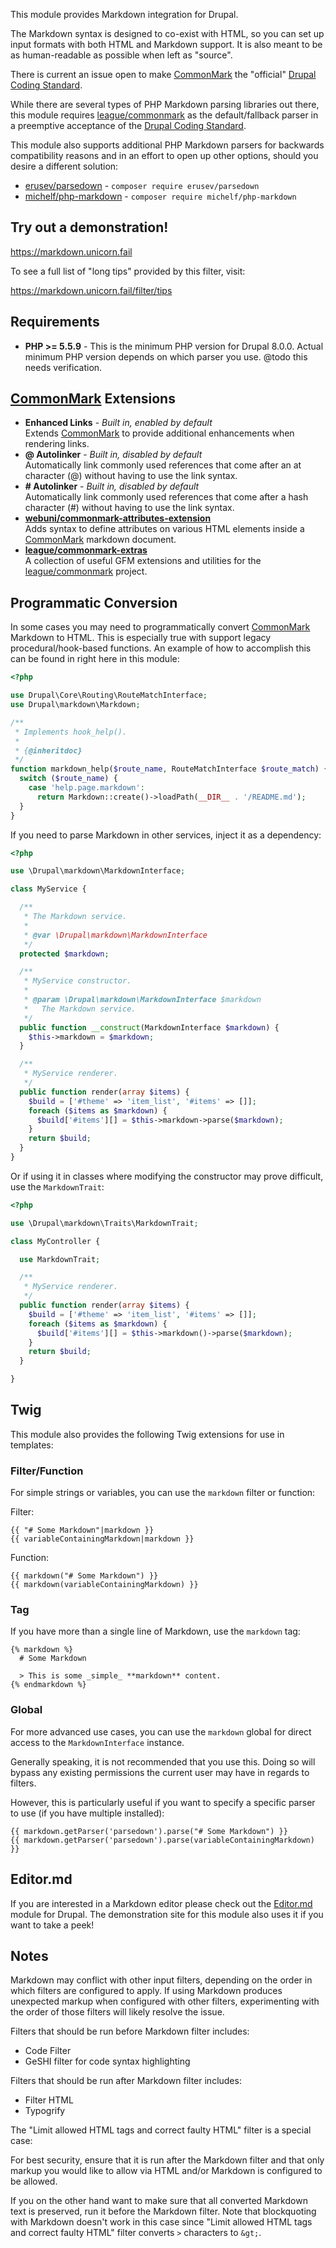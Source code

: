 This module provides Markdown integration for Drupal.

The Markdown syntax is designed to co-exist with HTML, so you can set
up input formats with both HTML and Markdown support. It is also meant
to be as human-readable as possible when left as "source".

There is current an issue open to make [CommonMark] the "official"
[Drupal Coding Standard].

While there are several types of PHP Markdown parsing libraries out
there, this module requires [league/commonmark] as the
default/fallback parser in a preemptive acceptance of the
[Drupal Coding Standard].

This module also supports additional PHP Markdown parsers for backwards
compatibility reasons and in an effort to open up other options, should
you desire a different solution:

- [erusev/parsedown] - `composer require erusev/parsedown`
- [michelf/php-markdown] - `composer require michelf/php-markdown`

## Try out a demonstration!

<https://markdown.unicorn.fail>

To see a full list of "long tips" provided by this filter, visit:

<https://markdown.unicorn.fail/filter/tips>

## Requirements

- **PHP >= 5.5.9** - This is the minimum PHP version for Drupal 8.0.0. Actual
  minimum PHP version depends on which parser you use.
  @todo this needs verification.

## [CommonMark] Extensions

- **Enhanced Links** - _Built in, enabled by default_  
    Extends [CommonMark] to provide additional enhancements when
    rendering links.
- **@ Autolinker** - _Built in, disabled by default_  
    Automatically link commonly used references that come after an
    at character (@) without having to use the link syntax.
- **# Autolinker** - _Built in, disabled by default_  
    Automatically link commonly used references that come after a hash
    character (#) without having to use the link syntax.
- **[webuni/commonmark-attributes-extension]**  
    Adds syntax to define attributes on various HTML elements inside a
    [CommonMark] markdown document.
- **[league/commonmark-extras]**  
    A collection of useful GFM extensions and utilities for the
    [league/commonmark] project.

## Programmatic Conversion

In some cases you may need to programmatically convert [CommonMark]
Markdown to HTML. This is especially true with support legacy
procedural/hook-based functions. An example of how to accomplish this
can be found in right here in this module:

```php
<?php

use Drupal\Core\Routing\RouteMatchInterface;
use Drupal\markdown\Markdown;

/**
 * Implements hook_help().
 *
 * {@inheritdoc}
 */
function markdown_help($route_name, RouteMatchInterface $route_match) {
  switch ($route_name) {
    case 'help.page.markdown':
      return Markdown::create()->loadPath(__DIR__ . '/README.md');
  }
}
```

If you need to parse Markdown in other services, inject it as a
dependency:

```php
<?php

use \Drupal\markdown\MarkdownInterface;

class MyService {

  /**
   * The Markdown service.
   *
   * @var \Drupal\markdown\MarkdownInterface
   */
  protected $markdown;

  /**
   * MyService constructor.
   *
   * @param \Drupal\markdown\MarkdownInterface $markdown
   *   The Markdown service.
   */
  public function __construct(MarkdownInterface $markdown) {
    $this->markdown = $markdown;
  }

  /**
   * MyService renderer.
   */
  public function render(array $items) {
    $build = ['#theme' => 'item_list', '#items' => []];
    foreach ($items as $markdown) {
      $build['#items'][] = $this->markdown->parse($markdown);
    }
    return $build;
  }
}
```

Or if using it in classes where modifying the constructor may prove
difficult, use the `MarkdownTrait`:

```php
<?php

use \Drupal\markdown\Traits\MarkdownTrait;

class MyController {

  use MarkdownTrait;

  /**
   * MyService renderer.
   */
  public function render(array $items) {
    $build = ['#theme' => 'item_list', '#items' => []];
    foreach ($items as $markdown) {
      $build['#items'][] = $this->markdown()->parse($markdown);
    }
    return $build;
  }

}
```

## Twig

This module also provides the following Twig extensions for use in templates:

### Filter/Function

For simple strings or variables, you can use the `markdown` filter or
function:

Filter:
```twig
{{ "# Some Markdown"|markdown }}
{{ variableContainingMarkdown|markdown }}
```

Function:
```twig
{{ markdown("# Some Markdown") }}
{{ markdown(variableContainingMarkdown) }}
```

### Tag

If you have more than a single line of Markdown, use the `markdown` tag:

```twig
{% markdown %}
  # Some Markdown

  > This is some _simple_ **markdown** content.
{% endmarkdown %}
```

### Global

For more advanced use cases, you can use the `markdown` global for
direct access to the `MarkdownInterface` instance.

Generally speaking, it is not recommended that you use this. Doing so
will bypass any existing permissions the current user may have in
regards to filters.

However, this is particularly useful if you want to specify a specific
parser to use (if you have multiple installed):

```twig
{{ markdown.getParser('parsedown').parse("# Some Markdown") }}
{{ markdown.getParser('parsedown').parse(variableContainingMarkdown) }}
```

## Editor.md

If you are interested in a Markdown editor please check out the
[Editor.md] module for Drupal. The demonstration site for this module
also uses it if you want to take a peek!

## Notes

Markdown may conflict with other input filters, depending on the order
in which filters are configured to apply. If using Markdown produces
unexpected markup when configured with other filters, experimenting
with the order of those filters will likely resolve the issue.

Filters that should be run before Markdown filter includes:

- Code Filter
- GeSHI filter for code syntax highlighting

Filters that should be run after Markdown filter includes:

- Filter HTML
- Typogrify

The "Limit allowed HTML tags and correct faulty HTML" filter is a
special case:

For best security, ensure that it is run after the Markdown filter and
that only markup you would like to allow via HTML and/or Markdown is
configured to be allowed.

If you on the other hand want to make sure that all converted Markdown
text is preserved, run it before the Markdown filter. Note that
blockquoting with Markdown doesn't work in this case since
"Limit allowed HTML tags and correct faulty HTML" filter converts
`>` characters to `&gt;`.

[CommonMark]: http://commonmark.org/
[league/commonmark]: https://github.com/thephpleague/commonmark
[league/commonmark-extras]: https://github.com/thephpleague/commonmark-extras
[webuni/commonmark-attributes-extension]: https://github.com/webuni/commonmark-attributes-extension
[Drupal Coding Standard]: https://www.drupal.org/project/coding_standards/issues/2952616
[Editor.md]: https://drupal.org/project/editor_md
[erusev/parsedown]: https://github.com/erusev/parsedown
[michelf/php-markdown]: https://github.com/michelf/php-markdown
[The League of Extraordinary Packages]: https://commonmark.thephpleague.com/
